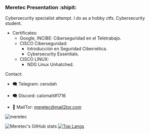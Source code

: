 ### Meretec Presentation :shipit:

Cybersecurity specialist attempt. I do as a hobby ctfs. Cybersecurity student.

*   Certificates:
    *   Google, INCIBE: Ciberseguridad en el Teletrabajo.
    *   CISCO Ciberseguridad: 
        *   Introducción en Seguridad Cibernética.
        *   Cybersecurity Essentials.
    * CISCO LINUX: 
       *   NDG Linux Unhatched.

Contact: 
* :left_speech_bubble: Telegram: cerodah

* :left_speech_bubble: Discord: calomatt#1716

* :envelope_with_arrow: MailTor: meretec@mail2tor.com

![meretec](https://user-images.githubusercontent.com/82907557/129582116-9fe63723-0be7-4277-b0b0-10fa018eed2e.png)

![Meretec's GitHub stats](https://github-readme-stats.vercel.app/api?username=cerodah&show_icons=true&theme=radical)                                                                                                     [![Top Langs](https://github-readme-stats.vercel.app/api/top-langs/?username=cerodah&langs_count=8)](https://github.com/cerodah/github-readme-stats)




  
  
